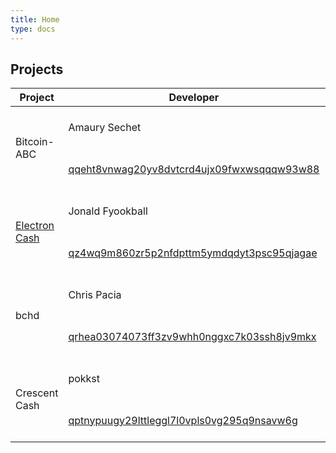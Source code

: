 ```yaml
---
title: Home
type: docs
---
```

<script src="https://code.jquery.com/jquery-3.3.1.min.js" integrity="sha256-FgpCb/KJQlLNfOu91ta32o/NMZxltwRo8QtmkMRdAu8=" crossorigin="anonymous"></script>

## Projects

<table>
<thead>
<tr>
    <th rowspan="2">Project</th>
    <th>Developer</th>
    <th>QR Code</th>
    <th></th>
</tr>
</thead>
<tbody>
<!--- Bitcoin ABC ---> 
<tr>
    <td rowspan="2">
    Bitcoin-ABC
    </td>
    <td>
        Amaury Sechet
    </td>
    <td rowspan="2">
        <img src="abc-addr.png" height="128"/>
    </td>
    <td rowspan="2">
        <button class="badger-button" data-text="Donate $1" data-to="bitcoincash:qqeht8vnwag20yv8dvtcrd4ujx09fwxwsqqqw93w88">
          <span>Donate</span>
        </button>
    </td>
</tr>
<tr>
    <td>
        <a href="https://blockdozer.com/address/qqeht8vnwag20yv8dvtcrd4ujx09fwxwsqqqw93w88">
        qqeht8vnwag20yv8dvtcrd4ujx09fwxwsqqqw93w88
        </a>
    </td>
</tr>
<!--- Electron Cash ---> 
<tr>
    <td rowspan="2">
        <a href="https://electroncash.org/">Electron Cash</a>
    </td>
    <td>
        Jonald Fyookball
    </td>
    <td rowspan="2">
        <img src="ec-addr.png" height="128"/>
    </td>
    <td rowspan="2">
        <button class="badger-button" data-text="Donate $1" data-to="bitcoincash:qz4wq9m860zr5p2nfdpttm5ymdqdyt3psc95qjagae">
          <span>Donate</span>
        </button>
    </td>
</tr>
<tr>
    <td>
        <a href="https://blockdozer.com/address/qz4wq9m860zr5p2nfdpttm5ymdqdyt3psc95qjagae">
        qz4wq9m860zr5p2nfdpttm5ymdqdyt3psc95qjagae
        </a>
    </td>
</tr>
<!--- bchd ---> 
<tr>
    <td rowspan="2">
        bchd
    </td>
    <td>
        Chris Pacia
    </td>
    <td rowspan="2">
        <img src="bchd-addr.png" height="128"/>
    </td>
    <td rowspan="2">
        <button class="badger-button" data-text="Donate $1" data-to="bitcoincash:qrhea03074073ff3zv9whh0nggxc7k03ssh8jv9mkx">
          <span>Donate</span>
        </button>
    </td>
</tr>
<tr>
    <td>
        <a href="https://blockdozer.com/address/qrhea03074073ff3zv9whh0nggxc7k03ssh8jv9mkx">
        qrhea03074073ff3zv9whh0nggxc7k03ssh8jv9mkx
        </a>
    </td>
</tr>
<!--- Crescent Cash ---> 
<tr>
    <td rowspan="2">
        Crescent Cash
    </td>
    <td>
        pokkst
    </td>
    <td rowspan="2">
        <img src="crescent-cash-addr.png" height="128"/>
    </td>
    <td rowspan="2">
        <button class="badger-button" data-text="Donate $1" data-to="bitcoincash:qptnypuugy29lttleggl7l0vpls0vg295q9nsavw6g">
          <span>Donate</span>
        </button>
    </td>
</tr>
<tr>
    <td>
        <a href="https://blockdozer.com/address/qptnypuugy29lttleggl7l0vpls0vg295q9nsavw6g">
        qptnypuugy29lttleggl7l0vpls0vg295q9nsavw6g
        </a>
    </td>
</tr>
<!--- end --->
</tbody>
</table>

<script>
// Tree fiddy
defaultDonation = 3.50;

function getBCHPrice () {
  return new Promise((resolve, reject) => {
    jQuery.getJSON('https://index-api.bitcoin.com/api/v0/cash/price/usd', function (result) {
      if (result.price != '') {
        var singleDollarValue = result.price / 100;
        var singleDollarSatoshis = 100000000 / singleDollarValue * defaultDonation;
        resolve(singleDollarSatoshis);
      } else {
        reject(new Error(result.error));
      }
    });
  });
};

function addListener(badgerButton, price) {
  badgerButton.addEventListener('click', function(event) {
        if (typeof web4bch !== 'undefined') {
          web4bch = new Web4Bch(web4bch.currentProvider)
          var txParams = {
            to: badgerButton.getAttribute("data-to"),
            from: web4bch.bch.defaultAccount,
            value: price
          }
          web4bch.bch.sendTransaction(txParams, (err, price) => {
            if (err) return
            var paywallId = badgerButton.getAttribute("data-paywall-id")
            if (paywallId) {
              var paywall = document.getElementById("paywall")
              paywall.style.display = "block"
            }
            var successCallback = badgerButton.getAttribute("data-success-callback")
            if (successCallback) {
              window[successCallback](price)
            }
          })
        } else {
          window.open('https://badgerwallet.cash')
        }
      });
}

jQuery(window).on('load', function(){ 
  getBCHPrice().then(function(res) {
    var badgerButtons = document.body.getElementsByClassName("badger-button")
    for (var i = 0; i < badgerButtons.length; i++) {
      var badgerButton = badgerButtons[i]
      addListener(badgerButtons[i], res)
    }
  });
});
</script>
